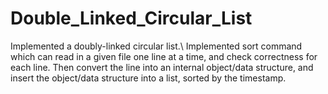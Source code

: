 # Double_Linked_Circular_List
Implemented a doubly-linked circular list.\\
Implemented sort command which can read in a given file one line at a time, and check correctness for each line. Then convert the line 
into an internal object/data structure, and insert the object/data structure into a list, sorted by the timestamp.
